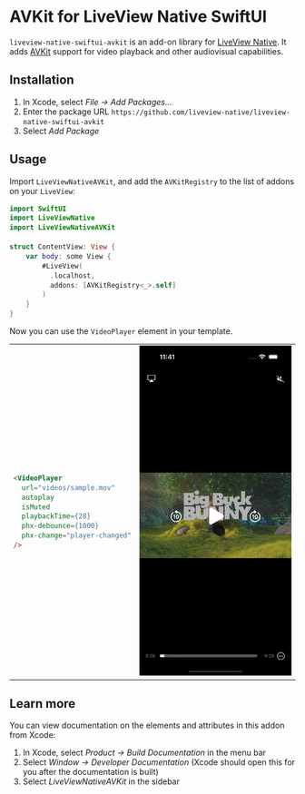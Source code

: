 # AVKit for LiveView Native SwiftUI

`liveview-native-swiftui-avkit` is an add-on library for [LiveView Native](https://github.com/liveview-native/live_view_native). It adds [AVKit](https://developer.apple.com/documentation/avkit) support for video playback and other audiovisual capabilities.

## Installation

1. In Xcode, select *File → Add Packages...*
2. Enter the package URL `https://github.com/liveview-native/liveview-native-swiftui-avkit`
3. Select *Add Package*

## Usage

Import `LiveViewNativeAVKit`, and add the `AVKitRegistry` to the list of addons on your `LiveView`:

```swift
import SwiftUI
import LiveViewNative
import LiveViewNativeAVKit

struct ContentView: View {
    var body: some View {
        #LiveView(
          .localhost,
          addons: [AVKitRegistry<_>.self]
        )
    }
}
```

Now you can use the `VideoPlayer` element in your template.

<table>

<tr>
<td>

```html
<VideoPlayer
  url="videos/sample.mov"
  autoplay
  isMuted
  playbackTime={28}
  phx-debounce={1000}
  phx-change="player-changed"
/>
```
</td>

<td>
<img src="./docs/example.png" alt="LiveView Native AVKit screenshot" width="300" />
</td>

</tr>

</table>

## Learn more

You can view documentation on the elements and attributes in this addon from Xcode:

1. In Xcode, select *Product → Build Documentation* in the menu bar
2. Select *Window → Developer Documentation* (Xcode should open this for you after the documentation is built)
3. Select *LiveViewNativeAVKit* in the sidebar
